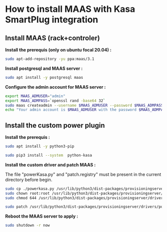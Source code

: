 How to install MAAS with Kasa SmartPlug integration
===================================================

Install MAAS (rack+controler)
---------------------
**Install the prerequis (only on ubuntu focal 20.04) :**
```bash
sudo apt-add-repository -yu ppa:maas/3.1
```

**Install postgresql and MAAS server :**
```bash
sudo apt install -y postgresql maas
```

**Configure the admin account for MAAS server :**
```bash
export MAAS_ADMUSER="admin"
export MAAS_ADMPASS=`openssl rand -base64 32`
sudo maas createadmin --username $MAAS_ADMUSER --password $MAAS_ADMPASS --email "admin@exemple.com"
echo "Your admin account is $MAAS_ADMUSER with the password $MAAS_ADMPASS, don't lose it"
```

Install the custom power plugin
---------------------
**Install the prerequis :**
```bash
sudo apt install -y python3-pip
```
```bash
sudo pip3 install --system  python-kasa
```

**Install the custom driver and patch MAAS :**

The file "powerKasa.py" and "patch.registry" must be present in the current directory before begin.
```bash
sudo cp ./powerkasa.py /usr/lib/python3/dist-packages/provisioningserver/drivers/power/
sudo chown root:root /usr/lib/python3/dist-packages/provisioningserver/drivers/power/powerkasa.py
sudo chmod 644 /usr/lib/python3/dist-packages/provisioningserver/drivers/power/powerkasa.py
```
```bash
sudo patch /usr/lib/python3/dist-packages/provisioningserver/drivers/power/registry.py < patch.registry
```

**Reboot the MAAS server to apply :**
```bash
sudo shutdown -r now
```
